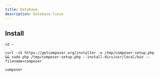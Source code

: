 ```yaml
---
title: Database
description: Database linux
---
```

## Install

```
cd ~
```

```
curl -sS https://getcomposer.org/installer -o /tmp/composer-setup.php && sudo php /tmp/composer-setup.php --install-dir=/usr/local/bin --filename=composer
```

```
composer
```